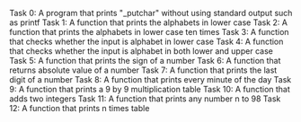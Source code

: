 Task 0: A program that prints "_putchar" without using standard output such as printf
Task 1: A function that prints the alphabets in lower case
Task 2: A function that prints the alphabets in lower case ten times
Task 3: A function that checks whether the input is alphabet in lower case
Task 4: A function that checks whether the input is alphabet in both lower and upper case
Task 5: A function that prints the sign of a number
Task 6: A function that returns absolute value of a number
Task 7: A function that prints the last digit of a number
Task 8: A function that prints every minute of the day
Task 9: A function that prints a 9 by 9 multiplication table
Task 10: A function that adds two integers
Task 11: A function that prints any number n to 98
Task 12: A function that prints n times table


